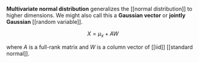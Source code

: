 **Multivariate normal distribution** generalizes the [[normal distribution]] to higher dimensions. We might also call this a **Gaussian vector** or **jointly Gaussian** [[random variable]].


$$
X = \mu_x + AW
$$

where $A$ is a full-rank matrix and $W$ is a column vector of [[iid]] [[standard normal]].